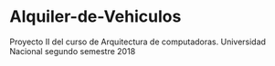 # Alquiler-de-Vehiculos
Proyecto II del curso de Arquitectura de computadoras. Universidad Nacional segundo semestre 2018
